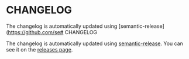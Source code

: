 # CHANGELOG

The changelog is automatically updated using
[semantic-release](https://github.com/se# CHANGELOG

The changelog is automatically updated using
[semantic-release](https://github.com/semantic-release/semantic-release). You
can see it on the [releases page](../../releases).
